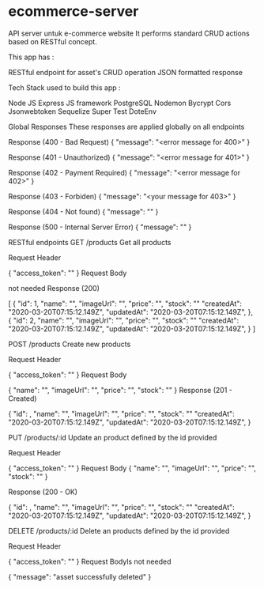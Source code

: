 # ecommerce-server
API server untuk e-commerce website
It performs standard CRUD actions based on RESTful concept.

This app has :

RESTful endpoint for asset's CRUD operation
JSON formatted response
 

Tech Stack used to build this app :

Node JS
Express JS framework
PostgreSQL
Nodemon
Bycrypt
Cors
Jsonwebtoken
Sequelize
Super
Test
DoteEnv


Global Responses
These responses are applied globally on all endpoints

Response (400 - Bad Request)
{
  "message": "<error message for 400>"
}


Response (401 - Unauthorized)
{
  "message": "<error message for 401>"
}

Response (402 - Payment Required)
{
  "message": "<error message for 402>"
}

Response (403 - Forbiden)
{
  "message": "<your message for 403>"
}

Response (404 - Not found)
{
  "message": "<Invalid email or password>"
}

Response (500 - Internal Server Error)
{
  "message": "<Internal server error>"
}
 

RESTful endpoints
GET /products
Get all products

Request Header

{
  "access_token": "<your access token>"
}
Request Body

not needed
Response (200)

[
  {
    "id": 1,
    "name": "<asset name>",
    "imageUrl": "<asset imageUrl>",
    "price": "<price>",
    "stock": "<stock>"
    "createdAt": "2020-03-20T07:15:12.149Z",
    "updatedAt": "2020-03-20T07:15:12.149Z",
  },
  {
    "id": 2,
    "name": "<asset name>",
    "imageUrl": "<asset imageUrl>",
    "price": "<price>",
    "stock": "<stock>"
    "createdAt": "2020-03-20T07:15:12.149Z",
    "updatedAt": "2020-03-20T07:15:12.149Z",
  }
]

POST /products
Create new products

Request Header

{
  "access_token": "<your access token>"
}
Request Body

{
  "name": "<asset name>",
  "imageUrl": "<asset imageUrl>",
  "price": "<price>",
  "stock": "<stock>"
}
Response (201 - Created)

{
  "id": <given id by system>,
  "name": "<posted name>",
    "imageUrl": "<asset imageUrl>",
    "price": "<price>",
    "stock": "<stock>"
    "createdAt": "2020-03-20T07:15:12.149Z",
    "updatedAt": "2020-03-20T07:15:12.149Z",
}


PUT /products/:id
Update an product defined by the id provided

Request Header

{
  "access_token": "<your access token>"
}
Request Body
{
  "name": "<asset name>",
  "imageUrl": "<asset imageUrl>",
  "price": "<price>",
  "stock": "<stock>"
}

Response (200 - OK)

{
    "id": <given id by system>,
    "name": "<posted name>",
    "imageUrl": "<asset imageUrl>",
    "price": "<price>",
    "stock": "<stock>"
    "createdAt": "2020-03-20T07:15:12.149Z",
    "updatedAt": "2020-03-20T07:15:12.149Z",
}



DELETE /products/:id
Delete an products defined by the id provided

Request Header

{
  "access_token": "<your access token>"
}
Request Bodyls
not needed

{
  "message": "asset successfully deleted"
}